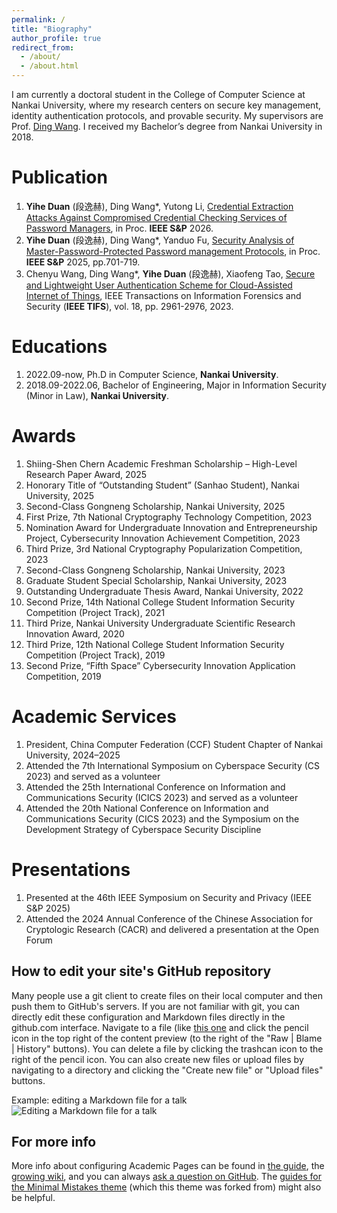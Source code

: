 ```yaml
---
permalink: /
title: "Biography"
author_profile: true
redirect_from: 
  - /about/
  - /about.html
---
```


I am currently a doctoral student in the College of Computer Science at Nankai University, where my research centers on secure key management, identity authentication protocols, and provable security. My supervisors are Prof. [Ding Wang](https://wangdingg.weebly.com/). I received my Bachelor’s degree from Nankai University in 2018.


Publication
======
1. **Yihe Duan** (段逸赫), Ding Wang*, Yutong Li, [Credential Extraction Attacks Against Compromised Credential Checking Services of Password Managers](https://www.researchgate.net/publication/396329386_Credential_Extraction_Attacks_Against_Compromised_Credential_Checking_Services_of_Password_Managers), in Proc. **IEEE S&P** 2026. 
2. **Yihe Duan** (段逸赫), Ding Wang*, Yanduo Fu, [Security Analysis of Master-Password-Protected Password management Protocols](https://ieeexplore.ieee.org/abstract/document/11023515), in Proc. **IEEE S&P** 2025, pp.701-719.
3. Chenyu Wang, Ding Wang*, **Yihe Duan** (段逸赫), Xiaofeng Tao, [Secure and Lightweight User Authentication Scheme for Cloud-Assisted Internet of Things](https://ieeexplore.ieee.org/abstract/document/10114980), IEEE Transactions on Information Forensics and Security (**IEEE TIFS**), vol. 18, pp. 2961-2976, 2023.

Educations
======
1. 2022.09-now, Ph.D in Computer Science, **Nankai University**.
2. 2018.09-2022.06, Bachelor of Engineering, Major in Information Security (Minor in Law), **Nankai University**.

Awards
======
1. Shiing-Shen Chern Academic Freshman Scholarship – High-Level Research Paper Award, 2025
2. Honorary Title of “Outstanding Student” (Sanhao Student), Nankai University, 2025
3. Second-Class Gongneng Scholarship, Nankai University, 2025
4. First Prize, 7th National Cryptography Technology Competition, 2023
5. Nomination Award for Undergraduate Innovation and Entrepreneurship Project, Cybersecurity Innovation Achievement Competition, 2023
6. Third Prize, 3rd National Cryptography Popularization Competition, 2023
7. Second-Class Gongneng Scholarship, Nankai University, 2023
8. Graduate Student Special Scholarship, Nankai University, 2023
9. Outstanding Undergraduate Thesis Award, Nankai University, 2022
10. Second Prize, 14th National College Student Information Security Competition (Project Track), 2021
11. Third Prize, Nankai University Undergraduate Scientific Research Innovation Award, 2020
12. Third Prize, 12th National College Student Information Security Competition (Project Track), 2019
13. Second Prize, “Fifth Space” Cybersecurity Innovation Application Competition, 2019


Academic Services
======
1. President, China Computer Federation (CCF) Student Chapter of Nankai University, 2024–2025
2. Attended the 7th International Symposium on Cyberspace Security (CS 2023) and served as a volunteer
3. Attended the 25th International Conference on Information and Communications Security (ICICS 2023) and served as a volunteer
4. Attended the 20th National Conference on Information and Communications Security (CICS 2023) and the Symposium on the Development Strategy of Cyberspace Security Discipline

Presentations
======
1. Presented at the 46th IEEE Symposium on Security and Privacy (IEEE S&P 2025)
2. Attended the 2024 Annual Conference of the Chinese Association for Cryptologic Research (CACR) and delivered a presentation at the Open Forum

How to edit your site's GitHub repository
------
Many people use a git client to create files on their local computer and then push them to GitHub's servers. If you are not familiar with git, you can directly edit these configuration and Markdown files directly in the github.com interface. Navigate to a file (like [this one](https://github.com/academicpages/academicpages.github.io/blob/master/_talks/2012-03-01-talk-1.md) and click the pencil icon in the top right of the content preview (to the right of the "Raw | Blame | History" buttons). You can delete a file by clicking the trashcan icon to the right of the pencil icon. You can also create new files or upload files by navigating to a directory and clicking the "Create new file" or "Upload files" buttons. 

Example: editing a Markdown file for a talk
![Editing a Markdown file for a talk](/images/editing-talk.png)

For more info
------
More info about configuring Academic Pages can be found in [the guide](https://academicpages.github.io/markdown/), the [growing wiki](https://github.com/academicpages/academicpages.github.io/wiki), and you can always [ask a question on GitHub](https://github.com/academicpages/academicpages.github.io/discussions). The [guides for the Minimal Mistakes theme](https://mmistakes.github.io/minimal-mistakes/docs/configuration/) (which this theme was forked from) might also be helpful.
